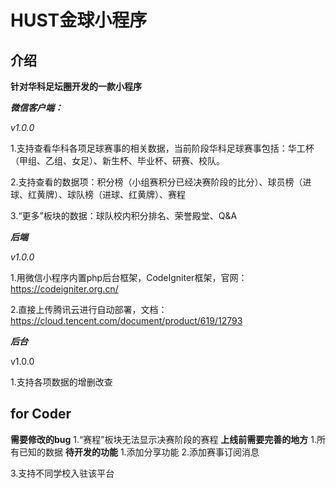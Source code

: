 # HUST金球小程序

## 介绍

**针对华科足坛圈开发的一款小程序**

***微信客户端：***

*v1.0.0*

1.支持查看华科各项足球赛事的相关数据，当前阶段华科足球赛事包括：华工杯（甲组、乙组、女足）、新生杯、毕业杯、研赛、校队。

2.支持查看的数据项：积分榜（小组赛积分已经决赛阶段的比分）、球员榜（进球、红黄牌）、球队榜（进球、红黄牌）、赛程

3.“更多”板块的数据：球队校内积分排名、荣誉殿堂、Q&A

***后端***

*v1.0.0*

1.用微信小程序内置php后台框架，CodeIgniter框架，官网：https://codeigniter.org.cn/

2.直接上传腾讯云进行自动部署，文档：https://cloud.tencent.com/document/product/619/12793

***后台***

v1.0.0

1.支持各项数据的增删改查

## for Coder

**需要修改的bug**
1.“赛程”板块无法显示决赛阶段的赛程
**上线前需要完善的地方**
1.所有已知的数据
**待开发的功能**
1.添加分享功能
2.添加赛事订阅消息

3.支持不同学校入驻该平台